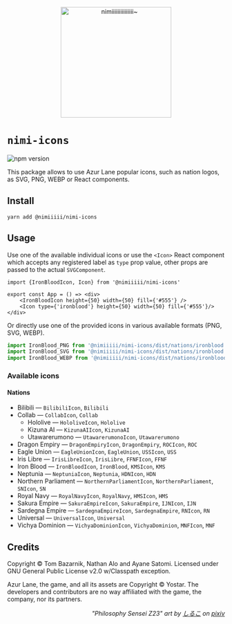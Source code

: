 <p align="center">
  <img src="https://raw.githubusercontent.com/nimiiiii/Nimi/master/icon.png" width="256" title="nimiiiiiiiiiiiiiii~">
</p>

# `nimi-icons`

![npm version](https://img.shields.io/npm/v/@nimiiiii/nimi-icons)

This package allows to use Azur Lane popular icons, such as nation logos, as SVG, PNG, WEBP or React components.

## Install

```shell
yarn add @nimiiiii/nimi-icons
```

## Usage

Use one of the available individual icons or use the `<Icon>` React component which accepts any registered label as `type` prop value, other props are passed to the actual `SVGComponent`.

```tsx
import {IronBloodIcon, Icon} from '@nimiiiii/nimi-icons'

export const App = () => <div>
	<IronBloodIcon height={50} width={50} fill={'#555'} />
    <Icon type={'ironblood'} height={50} width={50} fill={'#555'}/>
</div>
```

Or directly use one of the provided icons in various available formats (PNG, SVG, WEBP).

```jsx
import IronBlood_PNG from '@nimiiiii/nimi-icons/dist/nations/ironblood.png'
import IronBlood_SVG from '@nimiiiii/nimi-icons/dist/nations/ironblood.svg'
import IronBlood_WEBP from '@nimiiiii/nimi-icons/dist/nations/ironblood.webp'
```

### Available icons

#### Nations

- Bilibili — `BilibiliIcon`, `Bilibili `
- Collab — `CollabIcon`, `Collab`
  - Hololive — `HololiveIcon`, `Hololive`
  - Kizuna AI — `KizunaAIIcon`, `KizunaAI`
  - Utawarerumono — `UtawarerumonoIcon`, `Utawarerumono`
- Dragon Empiry — `DragonEmpiryIcon`, `DragonEmpiry`, `ROCIcon`, `ROC`
- Eagle Union — `EagleUnionIcon`, `EagleUnion`, `USSIcon`, `USS`
- Iris Libre — `IrisLibreIcon`, `IrisLibre`, `FFNFIcon`, `FFNF`
- Iron Blood — `IronBloodIcon`, `IronBlood`, `KMSIcon`, `KMS`
- Neptunia — `NeptuniaIcon`, `Neptunia`, `HDNIcon`, `HDN`
- Northern Parliament — `NorthernParliamentIcon`, `NorthernParliament`, `SNIcon`, `SN`
- Royal Navy — `RoyalNavyIcon`, `RoyalNavy`, `HMSIcon`, `HMS`
- Sakura Empire — `SakuraEmpireIcon`, `SakuraEmpire`, `IJNIcon`, `IJN`
- Sardegna Empire — `SardegnaEmpireIcon`, `SardegnaEmpire`, `RNIcon`, `RN`
- Universal — `UniversalIcon`, `Universal`
- Vichya Dominion — `VichyaDominionIcon`, `VichyaDominion`, `MNFIcon`, `MNF`

## Credits

Copyright © Tom Bazarnik, Nathan Alo and Ayane Satomi. Licensed under GNU General Public License v2.0 w/Classpath exception.

Azur Lane, the game, and all its assets are Copyright © Yostar. The  developers and contributors are no way affiliated with the game, the  company, nor its partners.


<p align="right">
<i>
"Philosophy Sensei Z23" art by <a href="https://www.pixiv.net/en/users/26379226">しるこ</a> on <a href="https://www.pixiv.net/en/artworks/80256444">pixiv</a>
</i>
</p>

